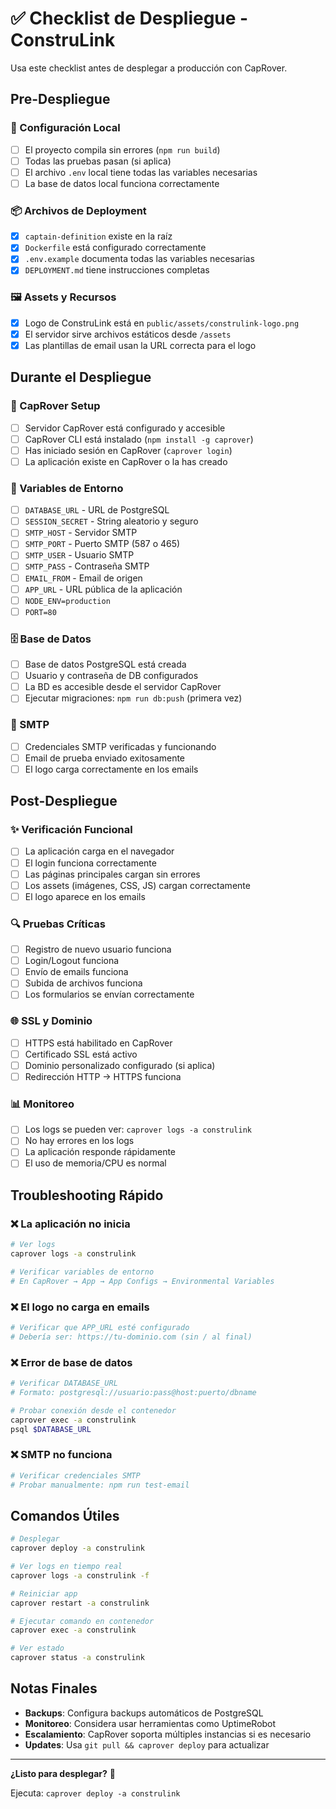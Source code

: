 # ✅ Checklist de Despliegue - ConstruLink

Usa este checklist antes de desplegar a producción con CapRover.

## Pre-Despliegue

### 🔧 Configuración Local
- [ ] El proyecto compila sin errores (`npm run build`)
- [ ] Todas las pruebas pasan (si aplica)
- [ ] El archivo `.env` local tiene todas las variables necesarias
- [ ] La base de datos local funciona correctamente

### 📦 Archivos de Deployment
- [x] `captain-definition` existe en la raíz
- [x] `Dockerfile` está configurado correctamente
- [x] `.env.example` documenta todas las variables necesarias
- [x] `DEPLOYMENT.md` tiene instrucciones completas

### 🖼️ Assets y Recursos
- [x] Logo de ConstruLink está en `public/assets/construlink-logo.png`
- [x] El servidor sirve archivos estáticos desde `/assets`
- [x] Las plantillas de email usan la URL correcta para el logo

## Durante el Despliegue

### 🚀 CapRover Setup
- [ ] Servidor CapRover está configurado y accesible
- [ ] CapRover CLI está instalado (`npm install -g caprover`)
- [ ] Has iniciado sesión en CapRover (`caprover login`)
- [ ] La aplicación existe en CapRover o la has creado

### 🔐 Variables de Entorno
- [ ] `DATABASE_URL` - URL de PostgreSQL
- [ ] `SESSION_SECRET` - String aleatorio y seguro
- [ ] `SMTP_HOST` - Servidor SMTP
- [ ] `SMTP_PORT` - Puerto SMTP (587 o 465)
- [ ] `SMTP_USER` - Usuario SMTP
- [ ] `SMTP_PASS` - Contraseña SMTP
- [ ] `EMAIL_FROM` - Email de origen
- [ ] `APP_URL` - URL pública de la aplicación
- [ ] `NODE_ENV=production`
- [ ] `PORT=80`

### 🗄️ Base de Datos
- [ ] Base de datos PostgreSQL está creada
- [ ] Usuario y contraseña de DB configurados
- [ ] La BD es accesible desde el servidor CapRover
- [ ] Ejecutar migraciones: `npm run db:push` (primera vez)

### 📧 SMTP
- [ ] Credenciales SMTP verificadas y funcionando
- [ ] Email de prueba enviado exitosamente
- [ ] El logo carga correctamente en los emails

## Post-Despliegue

### ✨ Verificación Funcional
- [ ] La aplicación carga en el navegador
- [ ] El login funciona correctamente
- [ ] Las páginas principales cargan sin errores
- [ ] Los assets (imágenes, CSS, JS) cargan correctamente
- [ ] El logo aparece en los emails

### 🔍 Pruebas Críticas
- [ ] Registro de nuevo usuario funciona
- [ ] Login/Logout funciona
- [ ] Envío de emails funciona
- [ ] Subida de archivos funciona
- [ ] Los formularios se envían correctamente

### 🌐 SSL y Dominio
- [ ] HTTPS está habilitado en CapRover
- [ ] Certificado SSL está activo
- [ ] Dominio personalizado configurado (si aplica)
- [ ] Redirección HTTP → HTTPS funciona

### 📊 Monitoreo
- [ ] Los logs se pueden ver: `caprover logs -a construlink`
- [ ] No hay errores en los logs
- [ ] La aplicación responde rápidamente
- [ ] El uso de memoria/CPU es normal

## Troubleshooting Rápido

### ❌ La aplicación no inicia
```bash
# Ver logs
caprover logs -a construlink

# Verificar variables de entorno
# En CapRover → App → App Configs → Environmental Variables
```

### ❌ El logo no carga en emails
```bash
# Verificar que APP_URL esté configurado
# Debería ser: https://tu-dominio.com (sin / al final)
```

### ❌ Error de base de datos
```bash
# Verificar DATABASE_URL
# Formato: postgresql://usuario:pass@host:puerto/dbname

# Probar conexión desde el contenedor
caprover exec -a construlink
psql $DATABASE_URL
```

### ❌ SMTP no funciona
```bash
# Verificar credenciales SMTP
# Probar manualmente: npm run test-email
```

## Comandos Útiles

```bash
# Desplegar
caprover deploy -a construlink

# Ver logs en tiempo real
caprover logs -a construlink -f

# Reiniciar app
caprover restart -a construlink

# Ejecutar comando en contenedor
caprover exec -a construlink

# Ver estado
caprover status -a construlink
```

## Notas Finales

- **Backups**: Configura backups automáticos de PostgreSQL
- **Monitoreo**: Considera usar herramientas como UptimeRobot
- **Escalamiento**: CapRover soporta múltiples instancias si es necesario
- **Updates**: Usa `git pull && caprover deploy` para actualizar

---

**¿Listo para desplegar?** 🚀

Ejecuta: `caprover deploy -a construlink`
